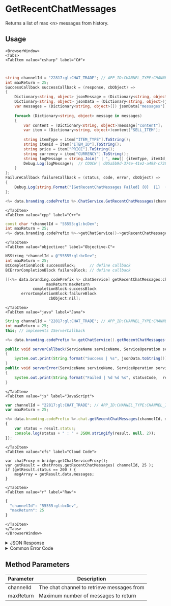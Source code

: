 # GetRecentChatMessages

Returns a list of max \<n\> messages from history.



<PartialServop service_name="chat" operation_name="GET_RECENT_MESSAGES" />

## Usage

```mdx-code-block
<BrowserWindow>
<Tabs>
<TabItem value="csharp" label="C#">
```

```csharp


string channelId = "22817:gl:CHAT_TRADE"; // APP_ID:CHANNEL_TYPE:CHANNEL_ID
int maxReturn = 25;
SuccessCallback successCallback = (response, cbObject) =>
{
	Dictionary<string, object> jsonMessage = (Dictionary<string, object>)JsonFx.Json.JsonReader.Deserialize(response);
	Dictionary<string, object> jsonData = (Dictionary<string, object>)jsonMessage["data"];
	var messages = (Dictionary<string, object>[]) jsonData["messages"];
	
	foreach (Dictionary<string, object> message in messages)
	{
		var content = (Dictionary<string, object>)message["content"];
		var item = (Dictionary<string, object>)content["SELL_ITEM"];
		
		string itemType = item["ITEM_TYPE"].ToString();
		string itemId = item["ITEM_ID"].ToString();
		string price = item["PRICE"].ToString();
		string currency = item["CURRENCY"].ToString();
		string logMessage = string.Join(" | ", new[] {itemType, itemId, price, currency});
		Debug.Log(logMessage);	// COUCH | d05a5b9d-374e-41e2-a498-c7387bf15c76 | 105 | GOLDCOINS
	}
};
FailureCallback failureCallback = (status, code, error, cbObject) =>
{
	Debug.Log(string.Format("[GetRecentChatMessages Failed] {0}  {1}  {2}", status, code, error));
};

<%= data.branding.codePrefix %>.ChatService.GetRecentChatMessages(channelId, maxReturn, successCallback, failureCallback);
```

```mdx-code-block
</TabItem>
<TabItem value="cpp" label="C++">
```

```cpp
const char *channelId = "55555:gl:bcDev";
int maxReturn = 25;
<%= data.branding.codePrefix %>->getChatService()->getRecentChatMessages(channelId, maxReturn, this);
```

```mdx-code-block
</TabItem>
<TabItem value="objectivec" label="Objective-C">
```

```objectivec
NSString *channelId = @"55555:gl:bcDev";
int maxReturn = 25;
BCCompletionBlock successBlock;      // define callback
BCErrorCompletionBlock failureBlock; // define callback

[[<%= data.branding.codePrefix %> chatService] getRecentChatMessages:channelId
                  maxReturn:maxReturn
            completionBlock:successBlock
       errorCompletionBlock:failureBlock
                   cbObject:nil];
```

```mdx-code-block
</TabItem>
<TabItem value="java" label="Java">
```

```java
String channelId = "22817:gl:CHAT_TRADE"; // APP_ID:CHANNEL_TYPE:CHANNEL_ID
int maxReturn = 25;
this; // implements IServerCallback

<%= data.branding.codePrefix %>.getChatService().getRecentChatMessages(channelId, maxReturn, this);

public void serverCallback(ServiceName serviceName, ServiceOperation serviceOperation, JSONObject jsonData)
{
    System.out.print(String.format("Success | %s", jsonData.toString()));
}
public void serverError(ServiceName serviceName, ServiceOperation serviceOperation, int statusCode, int reasonCode, String jsonError)
{
    System.out.print(String.format("Failed | %d %d %s", statusCode,  reasonCode, jsonError.toString()));
}
```

```mdx-code-block
</TabItem>
<TabItem value="js" label="JavaScript">
```

```javascript
var channelId = "22817:gl:CHAT_TRADE"; // APP_ID:CHANNEL_TYPE:CHANNEL_ID
var maxReturn = 25;

<%= data.branding.codePrefix %>.chat.getRecentChatMessages(channelId, maxReturn, result =>
{
	var status = result.status;
	console.log(status + " : " + JSON.stringify(result, null, 2));
});
```

```mdx-code-block
</TabItem>
<TabItem value="cfs" label="Cloud Code">
```

```cfscript
var chatProxy = bridge.getChatServiceProxy();
var getResult = chatProxy.getRecentChatMessages( channelId, 25 );
if (getResult.status == 200 ) {
    msgArray = getResult.data.messages;
}
```

```mdx-code-block
</TabItem>
<TabItem value="r" label="Raw">
```

```r
{
  "channelId": "55555:gl:bcDev",
  "maxReturn": 25
}
```

```mdx-code-block
</TabItem>
</Tabs>
</BrowserWindow>
```

<details>
<summary>JSON Response</summary>

```json
{
    "data": {
        "messages": [{
            "date": 1530649082684,
            "ver": 1,
            "msgId": "783692330334210",
            "from": {
                "id": "a7b7de02-8432-4547-8c40-9af94537fce0",
                "name": "RedBomber",
                "pic": null
            },
            "chId": "22817:gl:CHAT_TRADE",
            "content": {
                "text": "Looking to sell a couch for 105 gold coins.",
                "rich": {
                    "SELL_ITEM": {
                        "ITEM_TYPE": "COUCH",
                        "ITEM_ID": "d05a5b9d-374e-41e2-a498-c7387bf15c76",
                        "PRICE": "105",
                        "CURRENCY": "GOLDCOINS"
                    }
                }
            }
        }, 
        {
            "date": 1530650080029,
            "ver": 1,
            "msgId": "783692840974851",
            "from": {
                "id": "805cc012-0bf1-40a0-9716-b896d8f4c424",
                "name": "Chantel",
                "pic": null
            },
            "chId": "22817:gl:CHAT_TRADE",
            "content": {
                "text": "For that couch, how about 25 gems instead?"
            }
        }, 
        {
            "date": 1530650218944,
            "ver": 1,
            "msgId": "783692912099332",
            "from": {
                "id": "a7b7de02-8432-4547-8c40-9af94537fce0",
                "name": "RedBomber",
                "pic": null
            },
            "chId": "22817:gl:CHAT_TRADE",
            "content": {
                "text": "Sold!"
            }
        }]
    },
    "status": 200
}
```
</details>

<details>
<summary>Common Error Code</summary>

### Status Codes
Code | Name | Description
---- | ---- | -----------
40601 | RTT_NOT_ENABLED | RTT must be enabled for this feature
40603 | CHAT_UNRECOGNIZED_CHANNEL | The specified channel is invalid

</details>


## Method Parameters
Parameter | Description
--------- | -----------
channelId | The chat channel to retrieve messages from
maxReturn | Maximum number of messages to return


